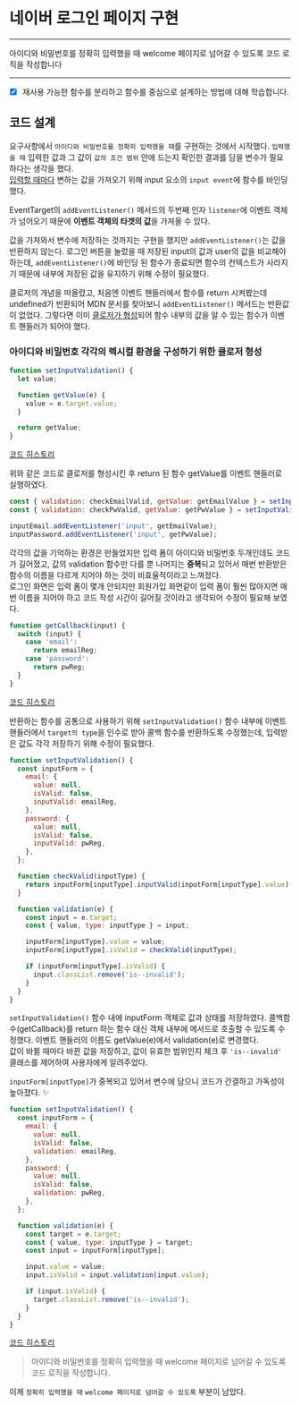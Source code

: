 # 네이버 로그인 페이지 구현

---

아이디와 비밀번호를 정확히 입력했을 때 welcome 페이지로 넘어갈 수 있도록 코드 로직을 작성합니다

---

- [x] 재사용 가능한 함수를 분리하고 함수를 중심으로 설계하는 방법에 대해 학습합니다.

## 코드 설계

요구사항에서 `아이디와 비밀번호를 정확히 입력했을 때`를 구현하는 것에서 시작했다.
`입력했을 때` 입력한 값과 그 값이 `값의 조건 범위` 안에 드는지 확인한 결과를 담을 변수가 필요하다는 생각을 했다.  
<u>입력할 때마다</u> 변하는 값을 가져오기 위해 input 요소의 `input event`에 함수를 바인딩했다.

EventTarget의 `addEventListener()` 메서드의 두번째 인자 `listener`에 이벤트 객체가 넘어오기 때문에 **이벤트 객체의 타겟의 값**을 가져올 수 있다.

값을 가져와서 변수에 저장하는 것까지는 구현을 했지만 `addEventListener()`는 값을 반환하지 않는다. 로그인 버튼을 눌렀을 때 저장된 input의 값과 user의 값을 비교해야 하는데, `addEventListener()`에 바인딩 된 함수가 종료되면 함수의 컨텍스트가 사라지기 때문에 내부에 저장된 값을 유지하기 위해 수정이 필요했다.

클로저의 개념을 떠올렸고, 처음엔 이벤트 핸들러에서 함수를 return 시켜봤는데 undefined가 반환되어 MDN 문서를 찾아보니 `addEventListener()` 메서드는 반환값이 없었다.
그렇다면 이미 <u>클로저가 형성</u>되어 함수 내부의 값을 알 수 있는 함수가 이벤트 핸들러가 되어야 했다.

### 아이디와 비밀번호 각각의 렉시컬 환경을 구성하기 위한 클로저 형성

```javascript
function setInputValidation() {
  let value;

  function getValue(e) {
    value = e.target.value;
  }

  return getValue;
}
```

[코드 히스토리](https://github.com/bohyemian/js-homework/blob/2be872611f0b74d2aa907c933c22b737b7c1a571/mission02/js/main.js)

위와 같은 코드로 클로저를 형성시킨 후 return 된 함수 getValue를 이벤트 핸들러로 실행하였다.

```javascript
const { validation: checkEmailValid, getValue: getEmailValue } = setInputValidation();
const { validation: checkPwValid, getValue: getPwValue } = setInputValidation();

inputEmail.addEventListener('input', getEmailValue);
inputPassword.addEventListener('input', getPwValue);
```

각각의 값을 기억하는 환경은 만들었지만 입력 폼이 아이디와 비밀번호 두개인데도 코드가 길어졌고, 값의 validation 함수만 다를 뿐 나머지는 **중복**되고 있어서 매번 반환받은 함수의 이름을 다르게 지어야 하는 것이 비효율적이라고 느껴졌다.  
로그인 화면은 입력 폼이 몇개 안되지만 회원가입 화면같이 입력 폼이 훨씬 많아지면 매번 이름을 지어야 하고 코드 작성 시간이 길어질 것이라고 생각되어 수정이 필요해 보였다.

```javascript
function getCallback(input) {
  switch (input) {
    case 'email':
      return emailReg;
    case 'password':
      return pwReg;
  }
}
```

[코드 히스토리](https://github.com/bohyemian/js-homework/commit/fb382a16e074edb68bcad138a19a5731fe7dd4da)

반환하는 함수를 공통으로 사용하기 위해 `setInputValidation()` 함수 내부에 이벤트 핸들러에서 `target의 type`을 인수로 받아 콜백 함수를 반환하도록 수정했는데, 입력받은 값도 각각 저장하기 위해 수정이 필요했다.

```javascript
function setInputValidation() {
  const inputForm = {
    email: {
      value: null,
      isValid: false,
      inputValid: emailReg,
    },
    password: {
      value: null,
      isValid: false,
      inputValid: pwReg,
    },
  };

  function checkValid(inputType) {
    return inputForm[inputType].inputValid(inputForm[inputType].value);
  }

  function validation(e) {
    const input = e.target;
    const { value, type: inputType } = input;

    inputForm[inputType].value = value;
    inputForm[inputType].isValid = checkValid(inputType);

    if (inputForm[inputType].isValid) {
      input.classList.remove('is--invalid');
    }
  }
}
```

`setInputValidation()` 함수 내에 inputForm 객체로 값과 상태를 저장하였다. 콜백함수(getCallback)를 return 하는 함수 대신 객체 내부에 메서드로 호출할 수 있도록 수정했다.
이벤트 핸들러의 이름도 getValue(e)에서 validation(e)로 변경했다.  
값이 바뀔 때마다 바뀐 값을 저장하고, 값이 유효한 범위인지 체크 후 `'is--invalid'` 클래스를 제어하여 사용자에게 알려주었다.

`inputForm[inputType]`가 중복되고 있어서 변수에 담으니 코드가 간결하고 가독성이 높아졌다. ✨

```javascript
function setInputValidation() {
  const inputForm = {
    email: {
      value: null,
      isValid: false,
      validation: emailReg,
    },
    password: {
      value: null,
      isValid: false,
      validation: pwReg,
    },
  };

  function validation(e) {
    const target = e.target;
    const { value, type: inputType } = target;
    const input = inputForm[inputType];

    input.value = value;
    input.isValid = input.validation(input.value);

    if (input.isValid) {
      target.classList.remove('is--invalid');
    }
  }
}
```

[코드 히스토리](https://github.com/bohyemian/js-homework/blob/030a046be1930b676cd4576b0e19c857ff752c65/mission02/js/main.js)

> 아이디와 비밀번호를 정확히 입력했을 때 welcome 페이지로 넘어갈 수 있도록 코드 로직을 작성합니다.

이제 `정확히 입력했을 때` `welcome 페이지로 넘어갈 수 있도록` 부분이 남았다.
